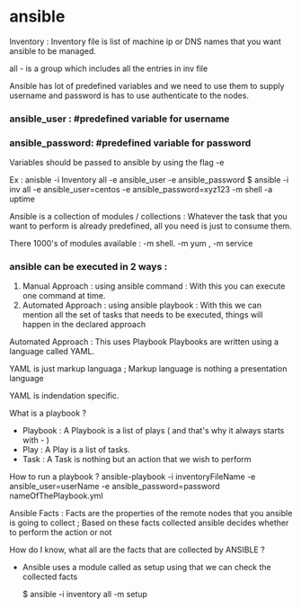# ansible

Inventory : Inventory file is list of machine ip or DNS names that you want ansible to be managed.

all - is a group which includes all the entries in inv file 

Ansible has lot of predefined variables and we need to use them to supply username and password is has to use authenticate to the nodes.

### ansible_user : #predefined variable for username
### ansible_password: #predefined variable for password

Variables should be passed to ansible by using the flag -e

Ex : anisble -i Inventory all -e ansible_user -e  ansible_password
$ ansible -i inv all  -e ansible_user=centos -e ansible_password=xyz123 -m shell -a uptime

Ansible is a collection of modules / collections : Whatever the task that you want to perform is already predefined, all you need is just to consume them.

There 1000's of modules available : -m shell. -m yum , -m service

### ansible can be executed in 2 ways :

1) Manual Approach      : using ansible command  : With this you can execute one command at time.
2) Automated Approach   : using ansible playbook : With this we can mention all the set of tasks that needs to be executed, things will happen in the declared approach 

Automated Approach : This uses Playbook
Playbooks are written using a language called YAML.

YAML is just  markup languaga ; Markup language is nothing a presentation language

YAML is indendation specific.

What is a playbook ?
* Playbook : A Playbook is a list of plays ( and that's why it always starts with - )
* Play     : A Play is a list of tasks.
* Task     : A Task is nothing but an action that we wish to perform

How to run a playbook ?
ansible-playbook -i inventoryFileName -e ansible_user=userName -e ansible_password=password nameOfThePlaybook.yml 

Ansible Facts :
Facts are the properties of the remote nodes that you ansible is going to collect ;  Based on these facts collected ansible decides whether to perform the action or not 

How do I know, what all are the facts that are collected by ANSIBLE ?

* Ansible uses a module called as setup using that we can check the collected facts 

    $ ansible -i inventory all -m setup